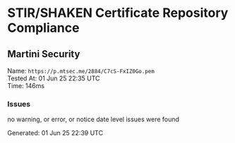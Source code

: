 # STIR/SHAKEN Certificate Repository Compliance

## Martini Security

Name: `https://p.mtsec.me/2884/C7cS-FxIZ0Go.pem`\
Tested At: 01 Jun 25 22:35 UTC\
Time: 146ms

### Issues

no warning, or error, or notice date level issues were found

Generated: 01 Jun 25 22:39 UTC